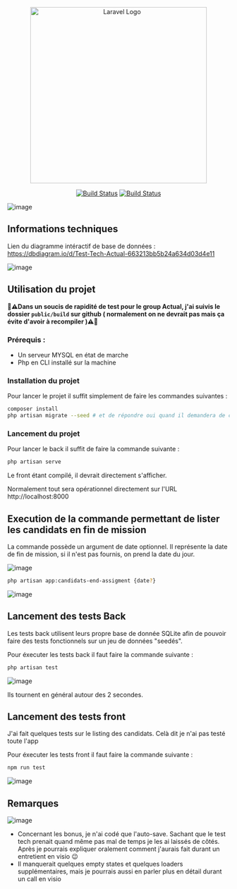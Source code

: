 <p align="center"><img src="https://www.groupeactual.eu/img/front/logo-actual-agencemploi.png" width="400" alt="Laravel Logo"></p>

<p align="center">
<a href="https://github.com/Sebastien-Lampazona/test-tech-actual/actions/workflows/laravel-tests.yml/badge.svg"><img src="https://github.com/Sebastien-Lampazona/test-tech-actual/actions/workflows/laravel-tests.yml/badge.svg" alt="Build Status"></a>
<a href="https://github.com/Sebastien-Lampazona/test-tech-actual/actions/workflows/react-tests.yml/badge.svg"><img src="https://github.com/Sebastien-Lampazona/test-tech-actual/actions/workflows/react-tests.yml/badge.svg" alt="Build Status"></a>
</p>

![image](https://github.com/Sebastien-Lampazona/test-tech-actual/assets/2599774/b9d2e1c9-bace-4de2-a789-4a795bd5a64b)

## Informations techniques

Lien du diagramme intéractif de base de données : https://dbdiagram.io/d/Test-Tech-Actual-663213bb5b24a634d03d4e11

![image](https://github.com/Sebastien-Lampazona/test-tech-actual/assets/2599774/d98911ec-b145-4e8b-94d9-41e7d4bd24f4)

## Utilisation du projet

**🛑⚠️Dans un soucis de rapidité de test pour le group Actual, j'ai suivis le dossier `public/build` sur github ( normalement on ne devrait pas mais ça évite d'avoir à recompiler )⚠️🛑**

### Prérequis :
- Un serveur MYSQL en état de marche
- Php en CLI installé sur la machine

### Installation du projet
Pour lancer le projet il suffit simplement de faire les commandes suivantes :

```sh
composer install
php artisan migrate --seed # et de répondre oui quand il demandera de créer la BDD si elle n'existe pas déjà
```
### Lancement du projet

Pour lancer le back il suffit de faire la commande suivante :
```sh
php artisan serve
```

Le front étant compilé, il devrait directement s'afficher.

Normalement tout sera opérationnel directement sur l'URL http://localhost:8000

## Execution de la commande permettant de lister les candidats en fin de mission

La commande possède un argument de date optionnel. Il représente la date de fin de mission, si il n'est pas fournis, on prend la date du jour.

![image](https://github.com/Sebastien-Lampazona/test-tech-actual/assets/2599774/4795d845-4d1c-48b3-be4f-fa82885e2fe0)

```sh
php artisan app:candidats-end-assigment {date?}
```
![image](https://github.com/Sebastien-Lampazona/test-tech-actual/assets/2599774/92e13f0a-85bc-4adf-a2a9-98c33553c200)


## Lancement des tests Back

Les tests back utilisent leurs propre base de donnée SQLite afin de pouvoir faire des tests fonctionnels sur un jeu de données "seedés".

Pour éxecuter les tests back il faut faire la commande suivante :
```sh
php artisan test
```

![image](https://github.com/Sebastien-Lampazona/test-tech-actual/assets/2599774/5c4cadb5-2d93-4019-8eb6-0b0ec50de432)

Ils tournent en général autour des 2 secondes.

## Lancement des tests front

J'ai fait quelques tests sur le listing des candidats. Celà dit je n'ai pas testé toute l'app

Pour éxecuter les tests front il faut faire la commande suivante :
```sh
npm run test
```

![image](https://github.com/Sebastien-Lampazona/test-tech-actual/assets/2599774/a2212398-76aa-4ef2-b5f9-6da35741e9ab)


## Remarques

![image](https://github.com/Sebastien-Lampazona/test-tech-actual/assets/2599774/41b8bb05-6948-42b4-9c3e-b0db2366c30a)

- Concernant les bonus, je n'ai codé que l'auto-save. Sachant que le test tech prenait quand même pas mal de temps je les ai laissés de côtés. Après je pourrais expliquer oralement comment j'aurais fait durant un entretient en visio 😉
- Il manquerait quelques empty states et quelques loaders supplémentaires, mais je pourrais aussi en parler plus en détail durant un call en visio
